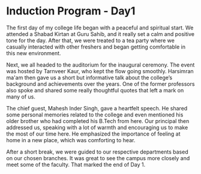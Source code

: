 # Induction Program - Day1
The first day of my college life began with a peaceful and spiritual start. We attended a Shabad Kirtan at Guru Sahib, and it really set a calm and positive tone for the day. After that, we were treated to a tea party where we casually interacted with other freshers and began getting comfortable in this new environment.

Next, we all headed to the auditorium for the inaugural ceremony. The event was hosted by Tarnveer Kaur, who kept the flow going smoothly. Harsimran ma'am then gave us a short but informative talk about the college’s background and achievements over the years. One of the former professors also spoke and shared some really thoughtful quotes that left a mark on many of us.

The chief guest, Mahesh Inder Singh, gave a heartfelt speech. He shared some personal memories related to the college and even mentioned his older brother who had completed his B.Tech from here. Our principal then addressed us, speaking with a lot of warmth and encouraging us to make the most of our time here. He emphasized the importance of feeling at home in a new place, which was comforting to hear.

After a short break, we were guided to our respective departments based on our chosen branches. It was great to see the campus more closely and meet some of the faculty. That marked the end of Day 1.
